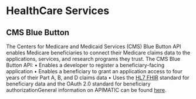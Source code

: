 # HealthCare Services

## CMS Blue Button

The Centers for Medicare and Medicaid Services (CMS) Blue Button API enables Medicare beneficiaries to connect their Medicare claims data to the applications, services, and research programs they trust.
The CMS Blue Button API:
•	Enables a developer to register a beneficiary-facing application
•	Enables a beneficiary to grant an application access to four years of their Part A, B, and D claims data
•	Uses the [HL7 FHIR](https://www.hl7.org/fhir/) standard for beneficiary data and the OAuth 2.0 standard for beneficiary authorizationGeneral information on APIMATIC can be found [here](https://www.apimatic.io/).

